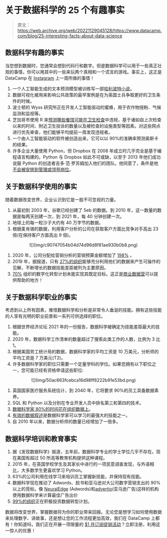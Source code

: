 # 关于数据科学的 25 个有趣事实

> 原文：<https://web.archive.org/web/20221129045128/https://www.datacamp.com/blog/25-interesting-facts-about-data-science>

## 数据科学有趣的事实

当您想到数据时，您通常会想到代码行和数字。但是数据科学可以用于一些真正壮观的事情，你可以用其中的一些来玩两个真相和一个谎言的游戏。事实上，这正是 DataCamp 在 [Instagram](https://web.archive.org/web/20220817155917/https://www.instagram.com/datacamp/) 上一周所做的事情！

1.  一个人工智能生成的文本预测模型被训练写一部[哈利波特小说](https://web.archive.org/web/20220817155917/https://www.theverge.com/2017/12/12/16768582/harry-potter-ai-fanfiction)。
2.  数据可视化被用来影响公共政策的最早案例是在为英国士兵争取更好的卫生条件的时候。
3.  波士顿的 Wyss 研究所正在开发人工智能驱动的蜜蜂，用于农作物授粉、气候监测和监视等。
4.  芝加哥市使用 R 来[预测哪些餐馆可能在卫生检查](https://web.archive.org/web/20220817155917/https://www.datacamp.com/community/blog/three-reasons-why-all-teams-should-learn-r)中违规，基于诸如自上次检查以来的时间、附近卫生投诉的数量以及被检查的设施类型等因素。对这些网点进行优先审查，他们能够平均提前一周发现违规者。
5.  一个由人工智能驱动的软件被创造出来，它可以以 90%的准确率预测奥斯卡的结果。
6.  许多企业大量使用 Python，但 Dropbox 在 2008 年成立时几乎完全是基于编程语言构建的。Python 与 Dropbox 如此不可或缺，以至于 2013 年他们成功说服 Python 的创造者吉多·范·罗苏姆加入他们的团队。他同意了，条件是他[不会被安排到管理或领导岗位](https://web.archive.org/web/20220817155917/https://realpython.com/world-class-companies-using-python/)。

## 关于数据科学使用的事实

随着数据改变世界，企业认识到它是一股不可忽视的力量。

1.  从最初到 2003 年，谷歌已经创建了 5eb 的数据。到 2010 年，这一数量的数据是每两天创建一次，到 2021 年，每 40 分钟创建一次。
2.  地球上的每一粒沙子大约有 40 万字节的数据。
3.  根据麦肯锡的数据，利用客户分析的公司在获取客户方面比竞争对手高出 23 倍(在保持客户方面高出 9 倍)。

<center>![](img/c90747054b04d74d96d8f81ae930b0b8.png)</center>

1.  2020 年，公司分配给营销分析的营销预算金额增加了 [198%](https://web.archive.org/web/20220817155917/https://www.datacamp.com/resources/whitepapers/becoming-a-data-driven-marketer-1) 。
2.  2019 年，据报道，只有 [27%的组织](https://web.archive.org/web/20220817155917/https://www.accenture.com/_acnmedia/PDF-115/Accenture-Human-Impact-Data-Literacy-Latest.pdf)能够充分利用他们的数据来产生可操作的见解，不断增长的数据技能差距被列为主要原因。
3.  [70%](https://web.archive.org/web/20220817155917/https://www.mckinsey.com/industries/retail/our-insights/the-how-of-transformation) 组织的数字化转型计划未能实现其既定目标。这正是[商业数据营](https://web.archive.org/web/20220817155917/https://www.datacamp.com/groups/business/data-science-for-managers-free-trial)可以提供帮助的地方！

## 关于数据科学职业的事实

考虑到以上所有因素，难怪数据科学和分析是非常令人垂涎的技能。拥有这些技能的人享有光明的职业前景和一系列可供选择的职位。

1.  根据世界经济论坛 2021 年的一份报告，数据科学被确定为技能差距最大的技能。
2.  2020 年，数据科学工作清单的数量超过了搜索此类工作的人数，比例为 3 比 1。
3.  根据美国劳工统计局的数据，数据科学家的平均工资是 10 万美元，分析师的平均工资是 7 万美元(T2)。
4.  许多数据科学家的职位只需要一个定量学科的学位。如果您拥有以下职位之一，您可能已经有资格申请这些职位:

<center>![](img/50ac663fcebca16d98ff8222b91e53bd.png)</center>

1.  英国国家医疗服务系统估计，到 2040 年，它将要求 90%的员工具备数据素养。
2.  SQL 和 Python 以及分别在专业开发人员中排名第三和第四的技术。
3.  [数据科学家 80%的时间花在组织数据上](https://web.archive.org/web/20220817155917/https://www.infoworld.com/article/3228245/the-80-20-data-science-dilemma.html)。
4.  [有效的数据叙述](https://web.archive.org/web/20220817155917/https://www.datacamp.com/resources/whitepapers/8-rules-for-better-data-storytelling)是数据科学家可以学习的最强大的技能之一。
5.  自 2010 年以来，数据分析师的数量已经增加了一倍多。

## 数据科学培训和教育事实

1.  据《发现数据科学》报道，五年前，数据科学专业的学士学位几乎不存在。现在美国有超过 50 所高等教育机构提供这种课程。
2.  2015 年，在英国学校学生及其家长中进行的一项民意调查发现，与外语相比，大多数学生更喜欢学习 Python。
3.  63%的公司利用在线学习来培训员工掌握新技能，并保持现有技能。
4.  数据科学现在推动了 Adwords、脸书和亚马逊对大公司数字营销支出的 90%以上的竞标。像 [NeuralEdge](https://web.archive.org/web/20220817155917/https://neuraledge.digital/ppc-services/) (Adwords)和[advertio](https://web.archive.org/web/20220817155917/https://www.adverio.io/)(亚马逊广告)这样的机构使用数据科学来计算最佳广告出价
5.  [99%的组织](https://web.archive.org/web/20220817155917/https://resources.new.datacamp.com/resources/static/295ca144a35c0e1852c7a95a6ff10671/Insights_from_Data_Leaders.pdf)正在积极投资数据转型计划。

数据将改变世界，掌握数据将为你的职业带来回报。无论您是想学习如何使用数据来处理数字、讲故事，还是想让您的工作流程更加高效，我们在 DataCamp 上都有！你知道吗，我们正在开展一项限量的 [$1 月订阅促销活动](https://web.archive.org/web/20220817155917/https://promo.datacamp.com/)？立即注册，利用这一惊人的优惠！
